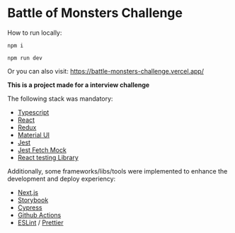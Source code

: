 # Battle of Monsters Challenge

How to run locally:

`npm i`

`npm run dev`

Or you can also visit: https://battle-monsters-challenge.vercel.app/

**This is a project made for a interview challenge**

The following stack was mandatory:

- [Typescript](https://www.typescriptlang.org/docs/)
- [React](https://reactjs.org/docs/getting-started.html)
- [Redux](https://redux-toolkit.js.org/introduction/getting-started)
- [Material UI](https://mui.com/material-ui/getting-started/usage/)
- [Jest](https://jestjs.io/docs/getting-started)
- [Jest Fetch Mock](https://www.npmjs.com/package/jest-fetch-mock)
- [React testing Library](https://testing-library.com/docs/react-testing-library/intro/)

Additionally, some frameworks/libs/tools were implemented to enhance the development and deploy experiency:

- [Next.js](https://nextjs.org/)
- [Storybook](https://storybook.js.org/)
- [Cypress](https://www.cypress.io/)
- [Github Actions](https://docs.github.com/pt/actions)
- [ESLint](https://eslint.org/) / [Prettier](https://prettier.io/)
